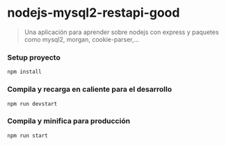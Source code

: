# nodejs-mysql2-restapi-good

> Una aplicación para aprender sobre nodejs con express y paquetes como mysql2, morgan, cookie-parser,...

### Setup proyecto

```
npm install
```

### Compila y recarga en caliente para el desarrollo

```
npm run devstart
```

### Compila y minifica para producción

```
npm run start
```

